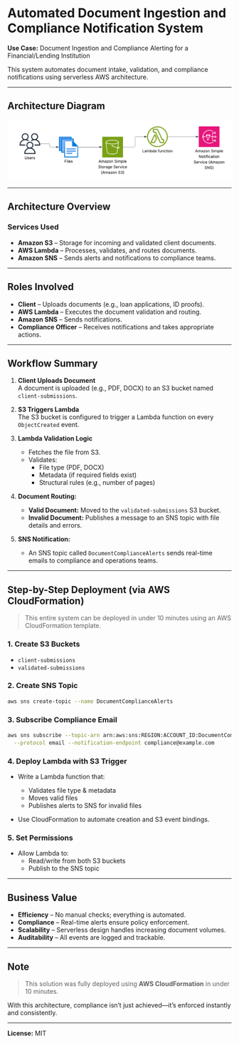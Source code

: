 #  Automated Document Ingestion and Compliance Notification System

**Use Case:** Document Ingestion and Compliance Alerting for a Financial/Lending Institution

This system automates document intake, validation, and compliance notifications using serverless AWS architecture.

---

## Architecture Diagram

![Architecture Diagram](blank2-diagram.png)

---

##  Architecture Overview

### Services Used
- **Amazon S3** – Storage for incoming and validated client documents.
- **AWS Lambda** – Processes, validates, and routes documents.
- **Amazon SNS** – Sends alerts and notifications to compliance teams.

---

##  Roles Involved
- **Client** – Uploads documents (e.g., loan applications, ID proofs).
- **AWS Lambda** – Executes the document validation and routing.
- **Amazon SNS** – Sends notifications.
- **Compliance Officer** – Receives notifications and takes appropriate actions.

---

##  Workflow Summary

1. **Client Uploads Document**  
   A document is uploaded (e.g., PDF, DOCX) to an S3 bucket named `client-submissions`.

2. **S3 Triggers Lambda**  
   The S3 bucket is configured to trigger a Lambda function on every `ObjectCreated` event.

3. **Lambda Validation Logic**  
   - Fetches the file from S3.
   - Validates:
     - File type (PDF, DOCX)
     - Metadata (if required fields exist)
     - Structural rules (e.g., number of pages)

4. **Document Routing:**
   - **Valid Document:** Moved to the `validated-submissions` S3 bucket.
   - **Invalid Document:** Publishes a message to an SNS topic with file details and errors.

5. **SNS Notification:**
   - An SNS topic called `DocumentComplianceAlerts` sends real-time emails to compliance and operations teams.

---

##  Step-by-Step Deployment (via AWS CloudFormation)

> This entire system can be deployed in under 10 minutes using an AWS CloudFormation template.

### 1. **Create S3 Buckets**
- `client-submissions`
- `validated-submissions`

### 2. **Create SNS Topic**
```bash
aws sns create-topic --name DocumentComplianceAlerts
```

### 3. **Subscribe Compliance Email**
```bash
aws sns subscribe --topic-arn arn:aws:sns:REGION:ACCOUNT_ID:DocumentComplianceAlerts \
  --protocol email --notification-endpoint compliance@example.com
```

### 4. **Deploy Lambda with S3 Trigger**
- Write a Lambda function that:
  - Validates file type & metadata
  - Moves valid files
  - Publishes alerts to SNS for invalid files

- Use CloudFormation to automate creation and S3 event bindings.

### 5. **Set Permissions**
- Allow Lambda to:
  - Read/write from both S3 buckets
  - Publish to the SNS topic

---

##  Business Value

-  **Efficiency** – No manual checks; everything is automated.
-  **Compliance** – Real-time alerts ensure policy enforcement.
-  **Scalability** – Serverless design handles increasing document volumes.
-  **Auditability** – All events are logged and trackable.

---

## Note
> This solution was fully deployed using **AWS CloudFormation** in under 10 minutes.

With this architecture, compliance isn’t just achieved—it’s enforced instantly and consistently.

---

**License:** MIT
